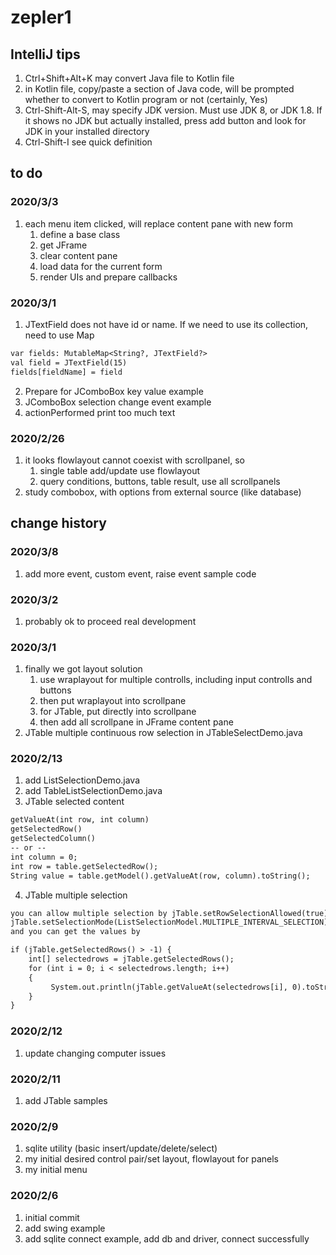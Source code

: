 # zepler1

## IntelliJ tips
1. Ctrl+Shift+Alt+K may convert Java file to Kotlin file
2. in Kotlin file, copy/paste a section of Java code, will be prompted whether to convert to Kotlin program or not (certainly, Yes)
3. Ctrl-Shift-Alt-S, may specify JDK version. Must use JDK 8,
   or JDK 1.8. If it shows no JDK but actually installed, press
   add button and look for JDK in your installed directory
4. Ctrl-Shift-I see quick definition   

## to do

### 2020/3/3
1. each menu item clicked, will replace content pane
    with new form
    1. define a base class
    2. get JFrame
    3. clear content pane
    4. load data for the current form
    5. render UIs and prepare callbacks

### 2020/3/1
1. JTextField does not have id or name. If we need to 
    use its collection, need to use Map
```dtd
var fields: MutableMap<String?, JTextField?>
val field = JTextField(15)
fields[fieldName] = field
```
2. Prepare for JComboBox key value example
3. JComboBox selection change event example
4. actionPerformed print too much text

### 2020/2/26
1. it looks flowlayout cannot coexist with scrollpanel, so
    1. single table add/update use flowlayout
    2. query conditions, buttons, table result, use all 
    scrollpanels
2. study combobox, with options from external source
    (like database)    

## change history

### 2020/3/8
1. add more event, custom event, raise event sample
    code

### 2020/3/2
1. probably ok to proceed real development

### 2020/3/1
1. finally we got layout solution
    1. use wraplayout for multiple controlls, including
        input controlls and buttons
    2. then put wraplayout into scrollpane
    3. for JTable, put directly into scrollpane
    4. then add all scrollpane in JFrame content pane
2. JTable multiple continuous row selection in 
    JTableSelectDemo.java    

### 2020/2/13
1. add ListSelectionDemo.java
2. add TableListSelectionDemo.java
3. JTable selected content
```dtd
getValueAt(int row, int column)
getSelectedRow()
getSelectedColumn()
-- or --
int column = 0;
int row = table.getSelectedRow();
String value = table.getModel().getValueAt(row, column).toString();
```
4. JTable multiple selection
```dtd
you can allow multiple selection by jTable.setRowSelectionAllowed(true);
jTable.setSelectionMode(ListSelectionModel.MULTIPLE_INTERVAL_SELECTION);
and you can get the values by

if (jTable.getSelectedRows() > -1) {
    int[] selectedrows = jTable.getSelectedRows();
    for (int i = 0; i < selectedrows.length; i++)
    {
         System.out.println(jTable.getValueAt(selectedrows[i], 0).toString());
    }
}
```

### 2020/2/12
1. update changing computer issues

### 2020/2/11
1. add JTable samples

### 2020/2/9
1. sqlite utility (basic insert/update/delete/select)
2. my initial desired control pair/set layout, flowlayout for panels
3. my initial menu

### 2020/2/6
1. initial commit
2. add swing example
3. add sqlite connect example, add db and driver, 
    connect successfully